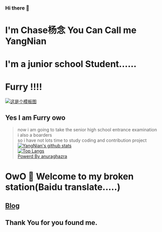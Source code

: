 ### Hi there 👋
# I'm Chase杨念 You Can Call me YangNian
# I'm a junior school  Student......  
# Furry !!!! 
[![这是个模板图](https://hexo-1302360504.cos.ap-hongkong.myqcloud.com/avatar.png)](https://hexo-1302360504.cos.ap-hongkong.myqcloud.com/avatar.png)
## Yes I am Furry owo  
> now i am going to take the senior high school entrance examination  
> i also a boarders  
> so i have not lots time to study coding and contribution project  
[![YangNian's github stats](https://github-readme-stats.vercel.app/api?username=little-yangnian&show_icons=true&locale=cn&bg_color=87CEEB&text_color=708090)](https://github.com/little-yangnian)  
[![Top Langs](https://github-readme-stats.vercel.app/api/top-langs?username=little-yangnian&show_icons=true&locale=cn&bg_color=87CEEB&text_color=708090)](https://github.com/little-yangnian)  
[Powerd By anuraghazra](https://github-readme-stats.vercel.app)  
# OwO 🎉 Welcome to my broken station(Baidu translate.....)
## [Blog](https://yangnian.top)
## Thank You for you found me.

<!--
**Little-YangNian/Little-YangNian** is a ✨ _special_ ✨ repository because its `README.md` (this file) appears on your GitHub profile.

Here are some ideas to get you started:

- 🔭 I’m currently working on ...
- 🌱 I’m currently learning ...
- 👯 I’m looking to collaborate on ...
- 🤔 I’m looking for help with ...
- 💬 Ask me about ...
- 📫 How to reach me: 
- 😄 Pronouns: ...
- ⚡ Fun fact: ...
-->
